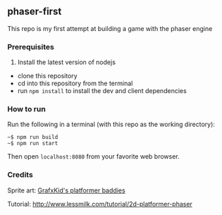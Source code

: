 ## phaser-first
This repo is my first attempt at building a game with the phaser engine

### Prerequisites
1. Install the latest version of nodejs
* clone this repository
* cd into this repository from the terminal
* run `npm install` to install the dev and client dependencies

### How to run
Run the following in a terminal (with this repo as the working directory):

```
~$ npm run build
~$ npm run start
```

Then open `localhost:8080` from your favorite web browser.



### Credits

Sprite art: [GrafxKid's platformer baddies](http://opengameart.org/content/platformer-baddies)

Tutorial: http://www.lessmilk.com/tutorial/2d-platformer-phaser
